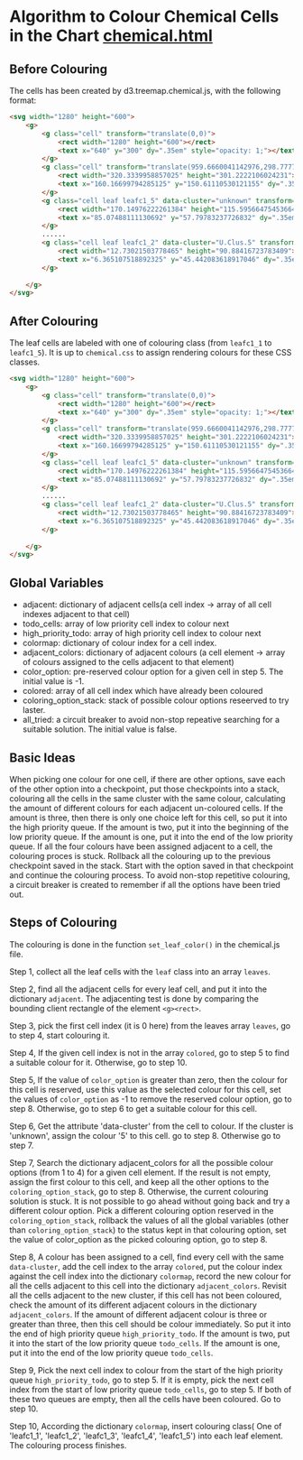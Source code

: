 # Algorithm to Colour Chemical Cells in the Chart [chemical.html](https://yan073.github.io/visualtag/chemical.html)

## Before Colouring
The cells has been created by d3.treemap.chemical.js, with the following format:
```Html
<svg width="1280" height="600">
    <g>
        <g class="cell" transform="translate(0,0)">
            <rect width="1280" height="600"></rect>
            <text x="640" y="300" dy=".35em" style="opacity: 1;"></text>
        </g>
        <g class="cell" transform="translate(959.6660041142976,298.77778939757684)">
            <rect width="320.3339958857025" height="301.2222106024231"></rect>
            <text x="160.16699794285125" y="150.61110530121155" dy=".35em" style="opacity: 1;"></text>
        </g>
        <g class="cell leaf leafc1_5" data-cluster="unknown" transform="translate(1109.8502377773862,405.527293412956)" data-tippy-content="..." >
            <rect width="170.14976222261384" height="115.59566475453664"></rect>
            <text x="85.07488111130692" y="57.79783237726832" dy=".35em" style="opacity: 1;">SODIUM CHLORIDE</text>
        </g>
        ......
        <g class="cell leaf leafc1_2" data-cluster="U.Clus.5" transform="translate(987.2050541309532,0)" data-tippy-content="..." >
            <rect width="12.73021503778465" height="90.88416723783409"></rect>
            <text x="6.365107518892325" y="45.442083618917046" dy=".35em" style="opacity: 0;">CLARITHROMYCIN</text>
        </g>
        
    </g>
</svg>
```


## After Colouring
The leaf cells are labeled with one of colouring class (from ```leafc1_1``` to ```leafc1_5```). It is up to ```chemical.css``` to assign rendering colours for these CSS classes. 
```Html
<svg width="1280" height="600">
    <g>
        <g class="cell" transform="translate(0,0)">
            <rect width="1280" height="600"></rect>
            <text x="640" y="300" dy=".35em" style="opacity: 1;"></text>
        </g>
        <g class="cell" transform="translate(959.6660041142976,298.77778939757684)">
            <rect width="320.3339958857025" height="301.2222106024231"></rect>
            <text x="160.16699794285125" y="150.61110530121155" dy=".35em" style="opacity: 1;"></text>
        </g>
        <g class="cell leaf leafc1_5" data-cluster="unknown" transform="translate(1109.8502377773862,405.527293412956)" data-tippy-content="..." >
            <rect width="170.14976222261384" height="115.59566475453664"></rect>
            <text x="85.07488111130692" y="57.79783237726832" dy=".35em" style="opacity: 1;">SODIUM CHLORIDE</text>
        </g>
        ......
        <g class="cell leaf leafc1_2" data-cluster="U.Clus.5" transform="translate(987.2050541309532,0)" data-tippy-content="..." >
            <rect width="12.73021503778465" height="90.88416723783409"></rect>
            <text x="6.365107518892325" y="45.442083618917046" dy=".35em" style="opacity: 0;">CLARITHROMYCIN</text>
        </g>
        
    </g>
</svg>
```

## Global Variables
<ul>
<li>adjacent: dictionary of adjacent cells(a cell index -> array of all cell indexes adjacent to that cell)</li>
<li>todo_cells: array of low priority cell index to colour next</li>
<li>high_priority_todo: array of high priority cell index to colour next</li>
<li>colormap: dictionary of colour index for a cell index.</li>
<li>adjacent_colors: dictionary of adjacent colours (a cell element -> array of colours assigned to the cells adjacent to that element)</li>
<li>color_option: pre-reserved colour option for a given cell in step 5. The initial value is -1.</li>
<li>colored: array of all cell index which have already been coloured</li>
<li>coloring_option_stack: stack of possible colour options reseerved to try laster.</li>
<li>all_tried: a circuit breaker to avoid non-stop repeative searching for a suitable solution. The initial value is false.</li>
</ul>

## Basic Ideas
When picking one colour for one cell, if there are other options, save each of the other option into a checkpoint, put those checkpoints into a stack, colouring all the cells in the same cluster with the same colour, calculating the amount of different colours for each adjacent un-coloured cells. If the amount is three, then there is only one choice left for this cell, so put it into the high priority queue. If the amount is two, put it into the beginning of the low priority queue. If the amount is one, put it into the end of the low priority queue. 
If all the four colours have been assigned adjacent to a cell, the colouring proces is stuck. Rollback all the colouring up to the previous checkpoint saved in the stack. Start with the option saved in that checkpoint and continue the colouring process.
To avoid non-stop repetitive colouring, a circuit breaker is created to remember if all the options have been tried out. 

## Steps of Colouring
The colouring is done in the function ```set_leaf_color()``` in the chemical.js file.

Step 1, collect all the leaf cells with the ```leaf``` class into an array ```leaves```.

Step 2, find all the adjacent cells for every leaf cell, and put it into the dictionary ```adjacent```. The adjacenting test is done by comparing the bounding client rectangle of the element ```<g><rect>```.

Step 3, pick the first cell index (it is 0 here) from the leaves array ```leaves```, go to step 4, start colouring it.

Step 4, If the given cell index is not in the array ```colored```, go to step 5 to find a suitable colour for it. Otherwise, go to step 10.

Step 5, If the value of ```color_option``` is greater than zero, then the colour for this cell is reserved, use this value as the selected colour for this cell, set the values of ```color_option``` as -1 to remove the reserved colour option, go to step 8. Otherwise, go to step 6 to get a suitable colour for this cell.

Step 6, Get the attribute 'data-cluster' from the cell to colour. If the cluster is 'unknown', assign the colour '5' to this cell. go to step 8. Otherwise go to step 7.

Step 7, Search the dictionary adjacent_colors for all the possible colour options (from 1 to 4) for a given cell element. If the result is not empty, assign the first colour to this cell, and keep all the other options to the ```coloring_option_stack```, go to step 8. Otherwise, the current colouring solution is stuck. It is not possible to go ahead without going back and try a different colour option. Pick a different colouring option reserved in the ```coloring_option_stack```, rollback the values of all the global variables (other than ```coloring_option_stack```) to the status kept in that colouring option, set the value of color_option as the picked colouring option, go to step 8.

Step 8, A colour has been assigned to a cell, find every cell with the same ```data-cluster```, add the cell index to the array  ```colored```, put the colour index against the cell index into the dictionary ```colormap```, record the new colour for all the cells adjacent to this cell into the dictionary ```adjacent_colors```. 
Revisit all the cells adjacent to the new cluster, if this cell has not been coloured, check the amount of its different adjacent colours in the dictionary ```adjacent_colors```. If the amount of different adjacent colour is three or greater than three, then this cell should be colour immediately. So put it into the end of high priority queue ```high_priority_todo```. If the amount is two, put it into the start of the low priority queue ```todo_cells```. If the amount is one, put it into the end of the low priority queue ```todo_cells```.

Step 9, Pick the next cell index to colour from the start of the high priority queue ```high_priority_todo```, go to step 5. If it is empty, pick the next cell index from the start of low priority queue ```todo_cells```, go to step 5.
If both of these two queues are empty, then all the cells have been coloured. Go to step 10.

Step 10, According the dictionary ```colormap```, insert colouring class( One of 'leafc1_1', 'leafc1_2', 'leafc1_3', 'leafc1_4', 'leafc1_5') into each leaf element. The colouring process finishes.




